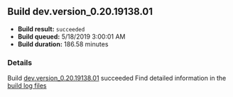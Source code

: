 ## Build dev.version_0.20.19138.01
- **Build result:** `succeeded`
- **Build queued:** 5/18/2019 3:00:01 AM
- **Build duration:** 186.58 minutes
### Details
Build [dev.version_0.20.19138.01](https://winappstudio.visualstudio.com/web/build.aspx?pcguid=a4ef43be-68ce-4195-a619-079b4d9834c2&builduri=vstfs%3a%2f%2f%2fBuild%2fBuild%2f27990) succeeded
Find detailed information in the [build log files](https://uwpctdiags.blob.core.windows.net/buildlogs/dev.version_0.20.19138.01_logs.zip)
